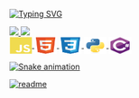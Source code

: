 
[![Typing SVG](https://readme-typing-svg.herokuapp.com?font=Zeyada&weight=600&size=24&pause=1000&color=143C96&random=false&width=435&lines=Oii+Eu+sou+a+Mari;e+fa%C3%A7o+Ci%C3%AAncia+da+Computa%C3%A7%C3%A3o)](https://git.io/typing-svg)

<div>
  <a href="https://github.com/M4r1D">
  <img height=180em src="https://github-readme-stats.vercel.app/api?username=M4r1D&show_icons=true&theme=holi&include_all_commits=true&count_private"/>
  <img height=180em src="https://github-readme-stats.vercel.app/api/top-langs/?username=M4r1D&layout=compact&langs_count=16&theme=holi"/>
</div>

<div>
  <img align="center" alt="mari-Js" height="30" width="40" src="https://raw.githubusercontent.com/devicons/devicon/master/icons/javascript/javascript-plain.svg">
  <img align="center" alt="mari-HTML" height="30" width="40" src="https://raw.githubusercontent.com/devicons/devicon/master/icons/html5/html5-original.svg">
  <img align="center" alt="mari-CSS" height="30" width="40" src="https://raw.githubusercontent.com/devicons/devicon/master/icons/css3/css3-original.svg">
  <img align="center" alt="mari-Python" height="30" width="40" src="https://raw.githubusercontent.com/devicons/devicon/master/icons/python/python-original.svg">
  <img align="center" alt="mari-Csharp" height="30" width="40" src="https://raw.githubusercontent.com/devicons/devicon/master/icons/csharp/csharp-original.svg">
</div>

![Snake animation](https://github.com/MariaRangel04/MariaRangel04/blob/output/github-contribution-grid-snake.svg)

[![readme](https://github-readme-stats.vercel.app/api/pin/?username=MariRangel04&repo=MariRangel04&theme=holi)](https://github.com/MariRangel04/MariRangel04)
